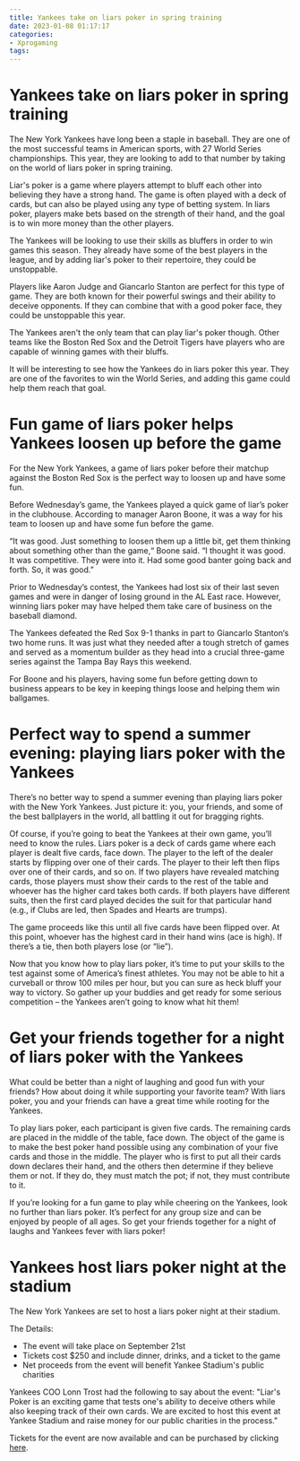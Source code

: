 ```yaml
---
title: Yankees take on liars poker in spring training
date: 2023-01-08 01:17:17
categories:
- Xprogaming
tags:
---
```



#  Yankees take on liars poker in spring training

The New York Yankees have long been a staple in baseball. They are one of the most successful teams in American sports, with 27 World Series championships. This year, they are looking to add to that number by taking on the world of liars poker in spring training.

Liar's poker is a game where players attempt to bluff each other into believing they have a strong hand. The game is often played with a deck of cards, but can also be played using any type of betting system. In liars poker, players make bets based on the strength of their hand, and the goal is to win more money than the other players.

The Yankees will be looking to use their skills as bluffers in order to win games this season. They already have some of the best players in the league, and by adding liar's poker to their repertoire, they could be unstoppable.

Players like Aaron Judge and Giancarlo Stanton are perfect for this type of game. They are both known for their powerful swings and their ability to deceive opponents. If they can combine that with a good poker face, they could be unstoppable this year.

The Yankees aren't the only team that can play liar's poker though. Other teams like the Boston Red Sox and the Detroit Tigers have players who are capable of winning games with their bluffs.

It will be interesting to see how the Yankees do in liars poker this year. They are one of the favorites to win the World Series, and adding this game could help them reach that goal.

#  Fun game of liars poker helps Yankees loosen up before the game

For the New York Yankees, a game of liars poker before their matchup against the Boston Red Sox is the perfect way to loosen up and have some fun.

Before Wednesday’s game, the Yankees played a quick game of liar’s poker in the clubhouse. According to manager Aaron Boone, it was a way for his team to loosen up and have some fun before the game.

“It was good. Just something to loosen them up a little bit, get them thinking about something other than the game,“ Boone said. “I thought it was good. It was competitive. They were into it. Had some good banter going back and forth. So, it was good.”

Prior to Wednesday’s contest, the Yankees had lost six of their last seven games and were in danger of losing ground in the AL East race. However, winning liars poker may have helped them take care of business on the baseball diamond.

The Yankees defeated the Red Sox 9-1 thanks in part to Giancarlo Stanton‘s two home runs. It was just what they needed after a tough stretch of games and served as a momentum builder as they head into a crucial three-game series against the Tampa Bay Rays this weekend.

For Boone and his players, having some fun before getting down to business appears to be key in keeping things loose and helping them win ballgames.

#  Perfect way to spend a summer evening: playing liars poker with the Yankees

There’s no better way to spend a summer evening than playing liars poker with the New York Yankees. Just picture it: you, your friends, and some of the best ballplayers in the world, all battling it out for bragging rights.

Of course, if you’re going to beat the Yankees at their own game, you’ll need to know the rules. Liars poker is a deck of cards game where each player is dealt five cards, face down. The player to the left of the dealer starts by flipping over one of their cards. The player to their left then flips over one of their cards, and so on. If two players have revealed matching cards, those players must show their cards to the rest of the table and whoever has the higher card takes both cards. If both players have different suits, then the first card played decides the suit for that particular hand (e.g., if Clubs are led, then Spades and Hearts are trumps).

The game proceeds like this until all five cards have been flipped over. At this point, whoever has the highest card in their hand wins (ace is high). If there’s a tie, then both players lose (or “lie”).

Now that you know how to play liars poker, it’s time to put your skills to the test against some of America’s finest athletes. You may not be able to hit a curveball or throw 100 miles per hour, but you can sure as heck bluff your way to victory. So gather up your buddies and get ready for some serious competition – the Yankees aren’t going to know what hit them!

#  Get your friends together for a night of liars poker with the Yankees

What could be better than a night of laughing and good fun with your friends? How about doing it while supporting your favorite team? With liars poker, you and your friends can have a great time while rooting for the Yankees.

To play liars poker, each participant is given five cards. The remaining cards are placed in the middle of the table, face down. The object of the game is to make the best poker hand possible using any combination of your five cards and those in the middle. The player who is first to put all their cards down declares their hand, and the others then determine if they believe them or not. If they do, they must match the pot; if not, they must contribute to it.

If you’re looking for a fun game to play while cheering on the Yankees, look no further than liars poker. It’s perfect for any group size and can be enjoyed by people of all ages. So get your friends together for a night of laughs and Yankees fever with liars poker!

# Yankees host liars poker night at the stadium

The New York Yankees are set to host a liars poker night at their stadium.

The Details:

- The event will take place on September 21st
- Tickets cost $250 and include dinner, drinks, and a ticket to the game
- Net proceeds from the event will benefit Yankee Stadium's public charities

Yankees COO Lonn Trost had the following to say about the event:
"Liar's Poker is an exciting game that tests one's ability to deceive others while also keeping track of their own cards. We are excited to host this event at Yankee Stadium and raise money for our public charities in the process."

Tickets for the event are now available and can be purchased by clicking [here](https://www.yankees.com/tickets/special-events/liars-poker-night.html).